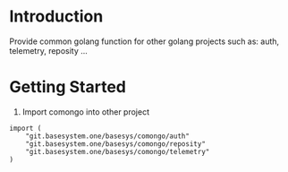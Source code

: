# Introduction 
Provide common golang function for other golang projects such as: auth, telemetry, reposity ... 

# Getting Started
1. Import comongo into other project
```
import (
	"git.basesystem.one/basesys/comongo/auth"
	"git.basesystem.one/basesys/comongo/reposity"
	"git.basesystem.one/basesys/comongo/telemetry"
)
```